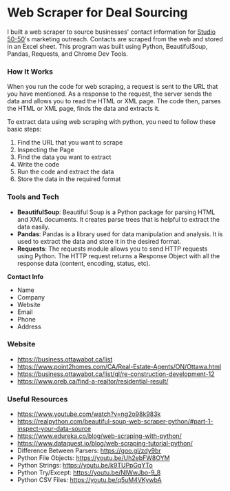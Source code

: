 # Web Scraper for Deal Sourcing
I built a web scraper to source businesses' contact information for [Studio 50-50](https://studio50-50.com/)'s marketing outreach. Contacts are scraped from the web and stored in an Excel sheet. This program was built using Python, BeautifulSoup, Pandas, Requests, and Chrome Dev Tools.

### How It Works
When you run the code for web scraping, a request is sent to the URL that you have mentioned. As a response to the request, the server sends the data and allows you to read the HTML or XML page. The code then, parses the HTML or XML page, finds the data and extracts it.


To extract data using web scraping with python, you need to follow these basic steps:
1. Find the URL that you want to scrape
2. Inspecting the Page
3. Find the data you want to extract
4. Write the code
5. Run the code and extract the data
6. Store the data in the required format

### Tools and Tech
- **BeautifulSoup**: Beautiful Soup is a Python package for parsing HTML and XML documents. It creates parse trees that is helpful to extract the data easily.
- **Pandas**: Pandas is a library used for data manipulation and analysis. It is used to extract the data and store it in the desired format.
- **Requests**: The requests module allows you to send HTTP requests using Python. The HTTP request returns a Response Object with all the response data (content, encoding, status, etc).

**Contact Info**
- Name
- Company
- Website
- Email
- Phone
- Address

### Website
- https://business.ottawabot.ca/list
- https://www.point2homes.com/CA/Real-Estate-Agents/ON/Ottawa.html
- https://business.ottawabot.ca/list/ql/re-construction-development-12
- https://www.oreb.ca/find-a-realtor/residential-result/

### Useful Resources
- https://www.youtube.com/watch?v=ng2o98k983k
- https://realpython.com/beautiful-soup-web-scraper-python/#part-1-inspect-your-data-source
- https://www.edureka.co/blog/web-scraping-with-python/
- https://www.dataquest.io/blog/web-scraping-tutorial-python/
- Difference Between Parsers: https://goo.gl/zdy9br
- Python File Objects: https://youtu.be/Uh2ebFW8OYM
- Python Strings: https://youtu.be/k9TUPpGqYTo
- Python Try/Except: https://youtu.be/NIWwJbo-9_8
- Python CSV Files: https://youtu.be/q5uM4VKywbA
